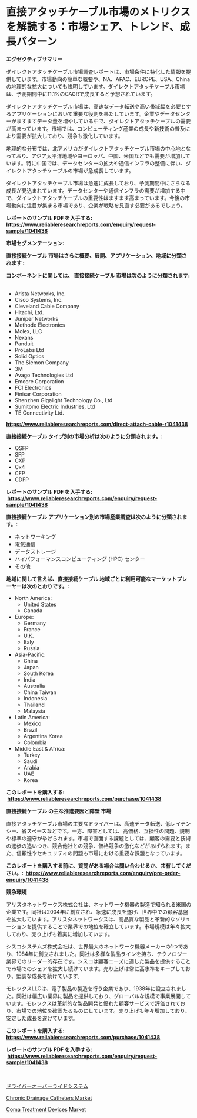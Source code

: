 <p><h1>直接アタッチケーブル市場のメトリクスを解読する：市場シェア、トレンド、成長パターン</h1></p><p><strong>エグゼクティブサマリー</strong></p>
<p><p>ダイレクトアタッチケーブル市場調査レポートは、市場条件に特化した情報を提供しています。市場動向の簡単な概要や、NA、APAC、EUROPE、USA、Chinaの地理的な拡大についても説明しています。ダイレクトアタッチケーブル市場は、予測期間中に11.1%のCAGRで成長すると予想されています。</p><p>ダイレクトアタッチケーブル市場は、高速なデータ転送や高い帯域幅を必要とするアプリケーションにおいて重要な役割を果たしています。企業やデータセンターがますますデータ量を増やしている中で、ダイレクトアタッチケーブルの需要が高まっています。市場では、コンピューティング産業の成長や新技術の普及により需要が拡大しており、競争も激化しています。</p><p>地理的な分布では、北アメリカがダイレクトアタッチケーブル市場の中心地となっており、アジア太平洋地域やヨーロッパ、中国、米国などでも需要が増加しています。特に中国では、データセンターの拡大や通信インフラの整備に伴い、ダイレクトアタッチケーブルの市場が急成長しています。</p><p>ダイレクトアタッチケーブル市場は急速に成長しており、予測期間中にさらなる成長が見込まれています。データセンターや通信インフラの需要が増加する中で、ダイレクトアタッチケーブルの重要性はますます高まっています。今後の市場動向に注目が集まる市場であり、企業が戦略を見直す必要があるでしょう。</p></p>
<p><strong>レポートのサンプル PDF を入手する: <a href="https://www.reliableresearchreports.com/enquiry/request-sample/1041438">https://www.reliableresearchreports.com/enquiry/request-sample/1041438</a></strong></p>
<p><strong>市場セグメンテーション:</strong></p>
<p><strong> 直接接続ケーブル 市場はさらに概要、展開、アプリケーション、地域に分類されます :</strong></p>
<p><strong>コンポーネントに関しては、 直接接続ケーブル 市場は次のように分類されます: &nbsp;</strong></p>
<p><ul><li>Arista Networks, Inc.</li><li>Cisco Systems, Inc.</li><li>Cleveland Cable Company</li><li>Hitachi, Ltd.</li><li>Juniper Networks</li><li>Methode Electronics</li><li>Molex, LLC</li><li>Nexans</li><li>Panduit</li><li>ProLabs Ltd</li><li>Solid Optics</li><li>The Siemon Company</li><li>3M</li><li>Avago Technologies Ltd</li><li>Emcore Corporation</li><li>FCI Electronics</li><li>Finisar Corporation</li><li>Shenzhen Gigalight Technology Co., Ltd</li><li>Sumitomo Electric Industries, Ltd</li><li>TE Connectivity Ltd.</li></ul></p>
<p><strong><a href="https://www.reliableresearchreports.com/direct-attach-cable-r1041438">https://www.reliableresearchreports.com/direct-attach-cable-r1041438</a></strong></p>
<p><strong> 直接接続ケーブル タイプ別の市場分析は次のように分類されます。:</strong></p>
<p><ul><li>QSFP</li><li>SFP</li><li>CXP</li><li>Cx4</li><li>CFP</li><li>CDFP</li></ul></p>
<p><strong>レポートのサンプル PDF を入手する: &nbsp;<a href="https://www.reliableresearchreports.com/enquiry/request-sample/1041438">https://www.reliableresearchreports.com/enquiry/request-sample/1041438</a></strong></p>
<p><strong> 直接接続ケーブル アプリケーション別の市場産業調査は次のように分類されます。:</strong></p>
<p><ul><li>ネットワーキング</li><li>電気通信</li><li>データストレージ</li><li>ハイパフォーマンスコンピューティング (HPC) センター</li><li>その他</li></ul></p>
<p><strong>地域に関して言えば、直接接続ケーブル 地域ごとに利用可能なマーケットプレーヤーは次のとおりです。:</strong></p>
<p><ul>
    <li>
        North America:
        <ul>
            <li>United States</li>
            <li>Canada</li>
        </ul>
    </li>
    <li>
        Europe:
        <ul>
            <li>Germany</li>
            <li>France</li>
            <li>U.K.</li>
            <li>Italy</li>
            <li>Russia</li>
        </ul>
    </li>
    <li>
        Asia-Pacific:
        <ul>
            <li>China</li>
            <li>Japan</li>
            <li>South Korea</li>
            <li>India</li>
            <li>Australia</li>
            <li>China Taiwan</li>
            <li>Indonesia</li>
            <li>Thailand</li>
            <li>Malaysia</li>
        </ul>
    </li>
    <li>
        Latin America:
        <ul>
            <li>Mexico</li>
            <li>Brazil</li>
            <li>Argentina Korea</li>
            <li>Colombia</li>
        </ul>
    </li>
    <li>
        Middle East & Africa:
        <ul>
            <li>Turkey</li>
            <li>Saudi</li>
            <li>Arabia</li>
            <li>UAE</li>
            <li>Korea</li>
        </ul>
    </li>
    </ul></p>
<p><strong>このレポートを購入する: &nbsp;<a href="https://www.reliableresearchreports.com/purchase/1041438">https://www.reliableresearchreports.com/purchase/1041438</a></strong></p>
<p><strong>直接接続ケーブル の主な推進要因と障壁 市場</strong></p>
<p><p>直接アタッチケーブル市場の主要なドライバーは、高速データ転送、低レイテンシー、省スペースなどです。一方、障害としては、高価格、互換性の問題、規制や標準の遵守が挙げられます。市場で直面する課題としては、顧客の需要と技術の進歩の追いつき、競合他社との競争、価格競争の激化などがあげられます。また、信頼性やセキュリティの問題も市場における重要な課題となっています。</p></p>
<p><strong>このレポートを購入する前に、質問がある場合は問い合わせるか、共有してください。:&nbsp; <a href="https://www.reliableresearchreports.com/enquiry/pre-order-enquiry/1041438">https://www.reliableresearchreports.com/enquiry/pre-order-enquiry/1041438</a></strong></p>
<p><strong>競争環境</strong></p>
<p><p>アリスタネットワークス株式会社は、ネットワーク機器の製造で知られる米国の企業です。同社は2004年に創立され、急速に成長を遂げ、世界中での顧客基盤を拡大しています。アリスタネットワークスは、高品質な製品と革新的なソリューションを提供することで業界での地位を確立しています。市場規模は年々拡大しており、売り上げも着実に増加しています。</p><p>シスコシステムズ株式会社は、世界最大のネットワーク機器メーカーの1つであり、1984年に創立されました。同社は多様な製品ラインを持ち、テクノロジー業界でのリーダー的存在です。シスコは顧客ニーズに適した製品を提供することで市場でのシェアを拡大し続けています。売り上げは常に高水準をキープしており、堅調な成長を続けています。</p><p>モレックスLLCは、電子製品の製造を行う企業であり、1938年に設立されました。同社は幅広い業界に製品を提供しており、グローバルな規模で事業展開しています。モレックスは革新的な製品開発と優れた顧客サービスで評価されており、市場での地位を確固たるものにしています。売り上げも年々増加しており、安定した成長を遂げています。</p></p>
<p><strong>このレポートを購入する: &nbsp; <a href="https://www.reliableresearchreports.com/purchase/1041438">https://www.reliableresearchreports.com/purchase/1041438</a></strong></p>
<p><strong>レポートのサンプル PDF を入手する: &nbsp;<a href="https://www.reliableresearchreports.com/enquiry/request-sample/1041438">https://www.reliableresearchreports.com/enquiry/request-sample/1041438</a></strong><strong></strong></p>
<p>&nbsp;</p>
<p><p><a href="https://github.com/mohamedbakry57/Market-Research-Report-List-3/blob/main/728415025950.md">ドライバーオーバーライドシステム</a></p><p><a href="https://www.linkedin.com/pulse/chronic-drainage-catheters-market-size-outlook-forecast-2024-2031-hcune?trackingId=jx%2Fb7%2BsMXEL5K8waWsyyjg%3D%3D">Chronic Drainage Catheters Market</a></p><p><a href="https://www.linkedin.com/pulse/coma-treatment-devices-market-size-reveals-best-marketing-oldke?trackingId=7i%2BT7MVxqR9L9ssYjM7kqw%3D%3D">Coma Treatment Devices Market</a></p></p>